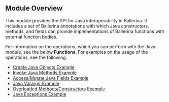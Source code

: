 ## Module Overview

This module provides the API for Java interoperability in Ballerina. It includes a set of Ballerina annotations with which Java constructors, methods, and fields can provide implementations of Ballerina functions with external function bodies.  

For information on the operations, which you can perform with the Java module, see the below **Functions**. For examples on the usage of the operations, see the following.
- [Create Java Objects Example](https://ballerina.io/swan-lake/learn/by-example/create-java-objects.html)
- [Invoke Java Methods Example](https://ballerina.io/swan-lake/learn/by-example/invoke-java-methods.html) 
- [Access/Mutate Java Fields Example](https://ballerina.io/swan-lake/learn/by-example/access-mutate-java-fields.html)
- [Java Varargs Example](https://ballerina.io/swan-lake/learn/by-example/java-varargs.html)
- [Overloaded Methods/Constructors Example](https://ballerina.io/swan-lake/learn/by-example/overloaded-methods-constructors.html)
- [Java Exceptions Example](https://ballerina.io/swan-lake/learn/by-example/java-exceptions.html)
